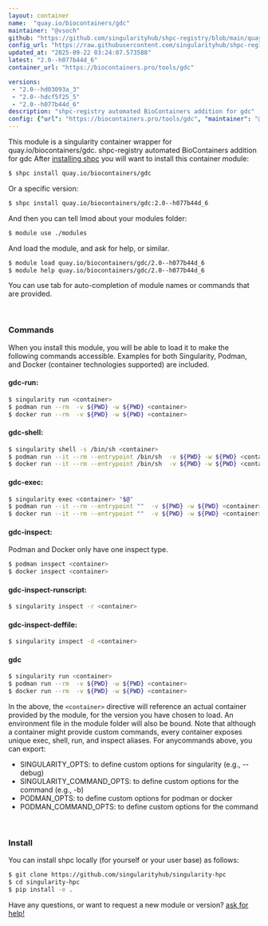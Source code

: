 ```yaml
---
layout: container
name:  "quay.io/biocontainers/gdc"
maintainer: "@vsoch"
github: "https://github.com/singularityhub/shpc-registry/blob/main/quay.io/biocontainers/gdc/container.yaml"
config_url: "https://raw.githubusercontent.com/singularityhub/shpc-registry/main/quay.io/biocontainers/gdc/container.yaml"
updated_at: "2025-09-22 03:24:07.573588"
latest: "2.0--h077b44d_6"
container_url: "https://biocontainers.pro/tools/gdc"

versions:
 - "2.0--hd03093a_3"
 - "2.0--hdcf5f25_5"
 - "2.0--h077b44d_6"
description: "shpc-registry automated BioContainers addition for gdc"
config: {"url": "https://biocontainers.pro/tools/gdc", "maintainer": "@vsoch", "description": "shpc-registry automated BioContainers addition for gdc", "latest": {"2.0--h077b44d_6": "sha256:a6011fa67f99138497c12a88ee00a3508ee6599665d6fa52582b1edddafda051"}, "tags": {"2.0--hd03093a_3": "sha256:e64e16a86dfa1cba22d5ec58144a5d8ddbd980fd559d8706f3b0b18b9d029148", "2.0--hdcf5f25_5": "sha256:22ae6ab10b489fa5aa568e28d88b8ce2c8a6684069f7375799083a0eb63dad49", "2.0--h077b44d_6": "sha256:a6011fa67f99138497c12a88ee00a3508ee6599665d6fa52582b1edddafda051"}, "docker": "quay.io/biocontainers/gdc"}
---
```


This module is a singularity container wrapper for quay.io/biocontainers/gdc.
shpc-registry automated BioContainers addition for gdc
After [installing shpc](#install) you will want to install this container module:


```bash
$ shpc install quay.io/biocontainers/gdc
```

Or a specific version:

```bash
$ shpc install quay.io/biocontainers/gdc:2.0--h077b44d_6
```

And then you can tell lmod about your modules folder:

```bash
$ module use ./modules
```

And load the module, and ask for help, or similar.

```bash
$ module load quay.io/biocontainers/gdc/2.0--h077b44d_6
$ module help quay.io/biocontainers/gdc/2.0--h077b44d_6
```

You can use tab for auto-completion of module names or commands that are provided.

<br>

### Commands

When you install this module, you will be able to load it to make the following commands accessible.
Examples for both Singularity, Podman, and Docker (container technologies supported) are included.

#### gdc-run:

```bash
$ singularity run <container>
$ podman run --rm  -v ${PWD} -w ${PWD} <container>
$ docker run --rm  -v ${PWD} -w ${PWD} <container>
```

#### gdc-shell:

```bash
$ singularity shell -s /bin/sh <container>
$ podman run --it --rm --entrypoint /bin/sh  -v ${PWD} -w ${PWD} <container>
$ docker run --it --rm --entrypoint /bin/sh  -v ${PWD} -w ${PWD} <container>
```

#### gdc-exec:

```bash
$ singularity exec <container> "$@"
$ podman run --it --rm --entrypoint ""  -v ${PWD} -w ${PWD} <container> "$@"
$ docker run --it --rm --entrypoint ""  -v ${PWD} -w ${PWD} <container> "$@"
```

#### gdc-inspect:

Podman and Docker only have one inspect type.

```bash
$ podman inspect <container>
$ docker inspect <container>
```

#### gdc-inspect-runscript:

```bash
$ singularity inspect -r <container>
```

#### gdc-inspect-deffile:

```bash
$ singularity inspect -d <container>
```



#### gdc

```bash
$ singularity run <container>
$ podman run --rm  -v ${PWD} -w ${PWD} <container>
$ docker run --rm  -v ${PWD} -w ${PWD} <container>
```


In the above, the `<container>` directive will reference an actual container provided
by the module, for the version you have chosen to load. An environment file in the
module folder will also be bound. Note that although a container
might provide custom commands, every container exposes unique exec, shell, run, and
inspect aliases. For anycommands above, you can export:

 - SINGULARITY_OPTS: to define custom options for singularity (e.g., --debug)
 - SINGULARITY_COMMAND_OPTS: to define custom options for the command (e.g., -b)
 - PODMAN_OPTS: to define custom options for podman or docker
 - PODMAN_COMMAND_OPTS: to define custom options for the command

<br>

### Install

You can install shpc locally (for yourself or your user base) as follows:

```bash
$ git clone https://github.com/singularityhub/singularity-hpc
$ cd singularity-hpc
$ pip install -e .
```

Have any questions, or want to request a new module or version? [ask for help!](https://github.com/singularityhub/singularity-hpc/issues)